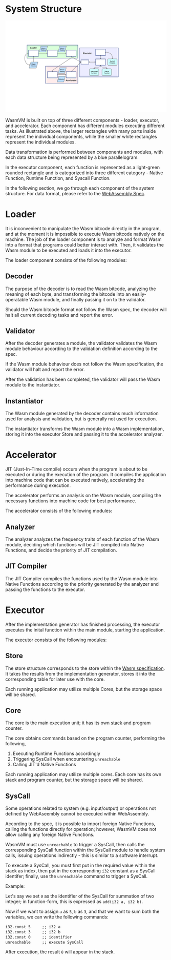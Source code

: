 # System Structure

![](images/Structure.svg) 

WasmVM is built on top of three different components - loader, executor, and accelerator. Each component has different modules executing different tasks. As illustrated above, the larger rectangles with many parts inside represent the individual components, while the smaller white rectangles represent the individual modules.

Data transformation is performed between components and modules, with each data structure being represented by a blue parallelogram.

In the executor component, each function is represented as a light-green rounded rectangle and is categorized into three different category - Native Function, Runtime Function, and Syscall Function.

In the following section, we go through each component of the system structure. For data format, please refer to the [WebAssembly Spec](https://webassembly.github.io/spec/core/index.html).

# Loader

It is inconvenient to manipulate the Wasm bitcode directly in the program, and at the moment it is impossible to execute Wasm bitcode natively on the machine. The job of the loader component is to analyze and format Wasm into a format that programs could better interact with. Then, it validates the Wasm module to be executed and loads it into the executor.

The loader component consists of the following modules:

## Decoder

The purpose of the decoder is to read the Wasm bitcode, analyzing the meaning of each byte, and transforming the bitcode into an easily-operatable Wasm module, and finally passing it on to the validator.

Should the Wasm bitcode format not follow the Wasm spec, the decoder will halt all current decoding tasks and report the error.

## Validator

After the decoder generates a module, the validator validates the Wasm module behaviour according to the validation definition according to the spec.

If the Wasm module behaviour does not follow the Wasm specification, the validator will halt and report the error.

After the validation has been completed, the validator will pass the Wasm module to the instantiator.

## Instantiator

The Wasm module generated by the decoder contains much information used for analysis and validation, but is generally not used for execution.

The instantiator transforms the Wasm module into a Wasm implementation, storing it into the executor Store and passing it to the accelerator analyzer.

# Accelerator

JIT (Just-In-Time compile) occurs when the program is about to be executed or during the execution of the program. It compiles the application into machine code that can be executed natively, accelerating the performance during execution.

The accelerator performs an analysis on the Wasm module, compiling the necessary functions into machine code for best performance.

The accelerator consists of the following modules:

## Analyzer

The analyzer analyzes the frequency traits of each function of the Wasm module, deciding which functions will be JIT compiled into Native Functions, and decide the priority of JIT compilation.

## JIT Compiler

The JIT Compiler compiles the functions used by the Wasm module into Native Functions according to the priority generated by the analyzer and passing the functions to the executor.

# Executor

After the implementation generator has finished processing, the executor executes the inital function within the main module, starting the application.

The executor consists of the following modules:

## Store

The store structure corresponds to the store within the [Wasm specification](https://webassembly.github.io/spec/core/exec/runtime.html#store). It takes the results from the implementation generator, stores it into the corresponding table for later use with the core.

Each running application may utilize multiple Cores, but the storage space will be shared.

## Core

The core is the main execution unit; it has its own [stack](https://webassembly.github.io/spec/core/exec/runtime.html#stack) and program counter.

The core obtains commands based on the program counter, performing the following,

1. Executing Runtime Functions accordingly
2. Triggering SysCall when encountering `unreachable`
3. Calling JIT'd Native Functions

Each running application may utilize multiple cores. Each core has its own stack and program counter, but the storage space will be shared.

## SysCall

Some operations related to system (e.g. input/output) or operations not defined by WebAseembly cannot be executed within WebAssembly.

According to the spec, it is possible to import foreign Native Functions, calling the functions directly for operation; however, WasmVM does not allow calling any foreign Native Functions.

WasmVM must use `unreachable` to trigger a SysCall, then calls the corresponding SysCall function within the SysCall module to handle system calls, issuing operations indirectly - this is similar to a software interrupt.

To execute a SysCall, you must first put in the required value within the stack as index, then put in the corresponding `i32` constant as a SysCall identifer; finally, use the `unreachable` command to trigger a SysCall.

Example:

Let's say we set `0` as the identifier of the SysCall for summation of two integer; in function-form, this is expressed as `add(i32 a, i32 b)`.

Now if we want to assign `a` as `5`, `b` as `3`, and that we want to sum both the variables, we can write the following commands:

```
i32.const 5     ;; i32 a
i32.const 3     ;; i32 b
i32.const 0     ;; identifier
unreachable     ;; execute SysCall
```

After execution, the result `8` will appear in the stack.